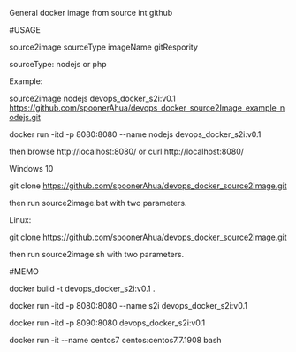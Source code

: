 General docker image from source int github

#USAGE

source2image sourceType imageName gitRespority

sourceType: nodejs or php

Example:

  source2image nodejs devops_docker_s2i:v0.1 https://github.com/spoonerAhua/devops_docker_source2Image_example_nodejs.git

  docker run -itd -p 8080:8080 --name nodejs devops_docker_s2i:v0.1
  
  then browse http://localhost:8080/ or curl http://localhost:8080/
  
Windows 10

  git clone https://github.com/spoonerAhua/devops_docker_source2Image.git

  then run source2image.bat with two parameters.

Linux:

  git clone https://github.com/spoonerAhua/devops_docker_source2Image.git

  then run source2image.sh with two parameters.

#MEMO

docker build -t devops_docker_s2i:v0.1 .

docker run -itd -p 8080:8080 --name s2i devops_docker_s2i:v0.1

docker run -itd -p 8090:8080 devops_docker_s2i:v0.1

docker run -it --name centos7 centos:centos7.7.1908 bash
